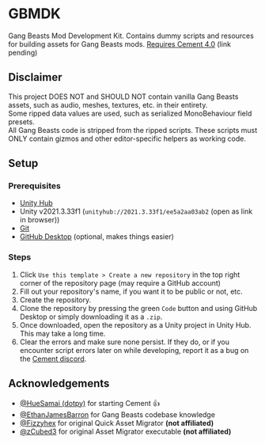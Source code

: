 # GBMDK
Gang Beasts Mod Development Kit. Contains dummy scripts and resources for building assets for Gang Beasts mods. 
[Requires Cement 4.0]() (link pending)

## Disclaimer
This project DOES NOT and SHOULD NOT contain vanilla Gang Beasts assets, such as audio, meshes, textures, etc. in their entirety.  
Some ripped data values are used, such as serialized MonoBehaviour field presets.  
All Gang Beasts code is stripped from the ripped scripts. These scripts must ONLY contain gizmos and other editor-specific helpers as working code.  

## Setup

### Prerequisites
- [Unity Hub](https://unity.com/download)
- Unity v2021.3.33f1 (``unityhub://2021.3.33f1/ee5a2aa03ab2`` (open as link in browser))
- [Git](https://git-scm.com/downloads)
- [GitHub Desktop](https://desktop.github.com/download/) (optional, makes things easier)

### Steps
1. Click `Use this template > Create a new repository` in the top right corner of the repository page (may require a GitHub account)
2. Fill out your repository's name, if you want it to be public or not, etc.
3. Create the repository.
4. Clone the repository by pressing the green `Code` button and using GitHub Desktop or simply downloading it as a `.zip`.
5. Once downloaded, open the repository as a Unity project in Unity Hub. This may take a long time.
6. Clear the errors and make sure none persist. If they do, or if you encounter script errors later on while developing, report it as a bug on the [Cement discord](https://discord.gg/fCwXc5k43w). 

## Acknowledgements

- [@HueSamai (dotpy)](https://github.com/HueSamai) for starting Cement 👍
- [@EthanJamesBarron](https://github.com/EthanJamesBarron) for Gang Beasts codebase knowledge
- [@Fizzyhex](https://github.com/Fizzyhex) for original Quick Asset Migrator **(not affiliated)**
- [@zCubed3](https://github.com/zCubed3) for original Asset Migrator executable **(not affiliated)**
